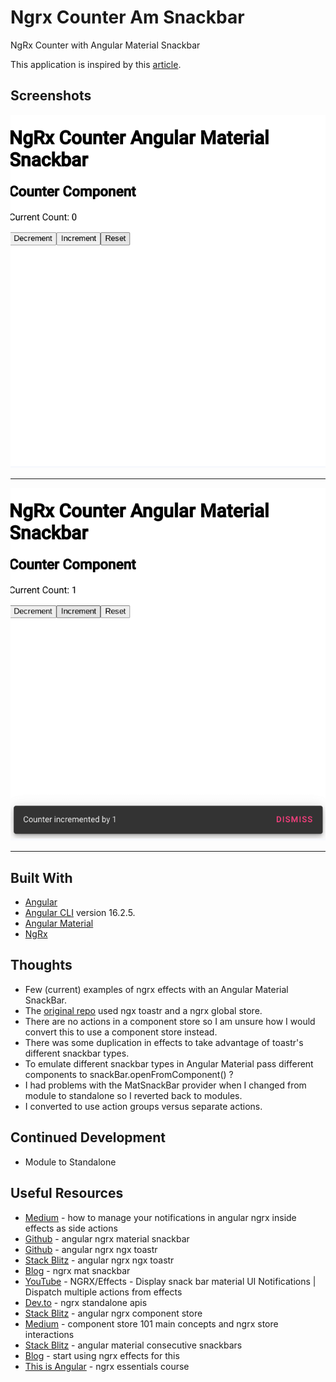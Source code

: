 # Ngrx Counter Am Snackbar

NgRx Counter with Angular Material Snackbar

This application is inspired by this [article](https://ackarim.medium.com/how-to-manage-your-notifications-in-angular-ngrx-inside-effects-as-a-side-actions-6cc09ec44646). 

## Screenshots

![](screenshots/ngrx-counter-snackbar-1.png)

***

![](screenshots/ngrx-counter-snackbar-2.png)

***

## Built With

- [Angular](https://angular.io)
- [Angular CLI](https://github.com/angular/angular-cli) version 16.2.5.
- [Angular Material](https://material.angular.io)
- [NgRx](https://ngrx.io)

## Thoughts

- Few (current) examples of ngrx effects with an Angular Material SnackBar.
- The [original repo](https://github.com/ackuser/angular-ngrx-ngx-toastr) used ngx toastr and a ngrx global store. 
- There are no actions in a component store so I am unsure how I would convert this to use a component store instead.   
- There was some duplication in effects to take advantage of toastr's different snackbar types. 
- To emulate different snackbar types in Angular Material pass different components to snackBar.openFromComponent() ?
- I had problems with the MatSnackBar provider when I changed from module to standalone so I reverted back to modules. 
- I converted to use action groups versus separate actions.

## Continued Development

- Module to Standalone

## Useful Resources

- [Medium](https://ackarim.medium.com/how-to-manage-your-notifications-in-angular-ngrx-inside-effects-as-a-side-actions-6cc09ec44646) - how to manage your notifications in angular ngrx inside effects as side actions
- [Github](https://github.com/chandru415/angular-ngrx-material-snackbar) - angular ngrx material snackbar
- [Github](https://github.com/ackuser/angular-ngrx-ngx-toastr) - angular ngrx ngx toastr
- [Stack Blitz](https://stackblitz.com/edit/angular-ngrx-ngx-toastr?file=README.md) - angular ngrx ngx toastr
- [Blog](https://brianflove.com/2018-03-16/ngrx-mat-snackbar/) - ngrx mat snackbar
- [YouTube](https://www.youtube.com/watch?v=ONENxWh9RHY) - NGRX/Effects - Display snack bar material UI Notifications | Dispatch multiple actions from effects
- [Dev.to](https://dev.to/ngrx/announcing-ngrx-v15-standalone-apis-type-safe-projectors-component-and-componentstore-updates-and-more-l7) - ngrx standalone apis
- [Stack Blitz](https://stackblitz.com/edit/angular-ngrx-component-store?file=src%2Fapp%2Fapp.module.ts) - angular ngrx component store
- [Medium](https://blog.herodevs.com/component-store-101-main-concepts-and-ngrx-store-interactions-45645c46b1e4) - component store 101 main concepts and ngrx store interactions
- [Stack Blitz](https://stackblitz.com/edit/angular-material-consecutive-snackbars-canwzv?file=src%2Fapp%2Fapp.component.ts) - angular material consecutive snackbars
- [Blog](https://timdeschryver.dev/blog/start-using-ngrx-effects-for-this#handling-the-flow-of-a-a-classmark-mark-hover-hrefhttps-materialangulario-components-dialog-overview-relexternal-data-with-favicon-style--favicon--urlhttps---v1indieweb-avatar11tydev-https3a2f2fmaterialangularioangular-material-a-dialog) - start using ngrx effects for this
- [This is Angular](https://this-is-angular.github.io/ngrx-essentials-course/docs/chapter-11/) - ngrx essentials course